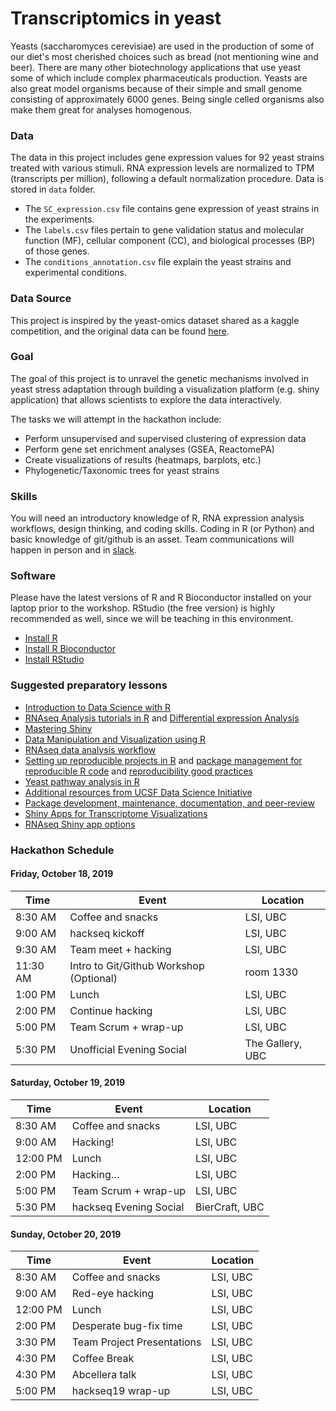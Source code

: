 # Transcriptomics in yeast
Yeasts (saccharomyces cerevisiae) are used in the production of some of our diet's most cherished choices such as bread (not mentioning wine and beer). There are many other biotechnology applications that use yeast some of which include complex pharmaceuticals production. Yeasts are also great model organisms because of their simple and small genome consisting of approximately 6000 genes. Being single celled organisms also make them great for  analyses  homogenous.

### Data
The data in this project includes gene expression values for 92 yeast strains treated with various stimuli. RNA expression levels are normalized to TPM (transcripts per million), following a default normalization procedure. Data is stored in `data` folder.
- The `SC_expression.csv` file contains gene expression of yeast strains in the experiments.
- The `labels.csv` files pertain to gene validation status and molecular function (MF), cellular component (CC), and biological processes (BP) of those genes. 
- The `conditions_annotation.csv` file explain the yeast strains and experimental conditions.

### Data Source 
This project is inspired by the yeast-omics dataset shared as a kaggle competition, and the original data can be found [here](https://www.kaggle.com/costalaether/yeast-transcriptomics).

### Goal
The goal of this project is to unravel the genetic mechanisms involved in yeast stress adaptation through building a visualization platform (e.g. shiny application) that allows scientists to explore the data interactively. 

The tasks we will attempt in the hackathon include:
- Perform unsupervised and supervised clustering of expression data
- Perform gene set enrichment analyses (GSEA, ReactomePA)
- Create visualizations of results (heatmaps, barplots, etc.)
- Phylogenetic/Taxonomic trees for yeast strains


### Skills
You will need an introductory knowledge of R, RNA expression analysis workflows, design thinking, and coding skills. Coding in R (or Python) and basic knowledge of git/github is an asset. Team communications will happen in person and in [slack](hackseq19.slack.com).

### Software
Please have the latest versions of R and R Bioconductor installed on your laptop prior to the workshop. RStudio (the free version) is highly recommended as well, since we will be teaching in this environment.

- [Install R](https://cran.r-project.org/)   
- [Install R Bioconductor](https://bioconductor.org/install/)   
- [Install RStudio](https://rstudio.com/products/rstudio/download/#download)   

### Suggested preparatory lessons
- [Introduction to Data Science with R](http://shop.oreilly.com/product/0636920034834.do)
- [RNAseq Analysis tutorials in R](https://bioinformatics-core-shared-training.github.io/RNAseq-R/) and [Differential expression Analysis](https://combine-australia.github.io/RNAseq-R/06-rnaseq-day1.html)
- [Mastering Shiny](https://mastering-shiny.org/)
- [Data Manipulation and Visualization using R](http://bioinformatics-core-shared-training.github.io/r-intermediate/)
- [RNAseq data analysis workflow](https://github.com/griffithlab/rnaseq_tutorial) 
- [Setting up reproducible projects in R](https://nicercode.github.io/blog/2013-04-05-projects/) and [package management for reproducible R code](https://rviews.rstudio.com/2018/01/18/package-management-for-reproducible-r-code/) and [reproducibility good practices](https://github.com/karthik/rstudio2019)
- [Yeast pathway analysis in R](https://bioconductor.org/packages/release/bioc/vignettes/ReactomePA/inst/doc/ReactomePA.html)   
- [Additional resources from UCSF Data Science Initiative](https://courses.ucsf.edu/course/index.php?categoryid=499)
- [Package development, maintenance, documentation, and peer-review](https://devguide.ropensci.org/building.html#documentation)
- [Shiny Apps for Transcriptome Visualizations](https://academic.oup.com/bioinformatics/article/33/3/447/2525724)
- [RNAseq Shiny app options](https://www.rna-seqblog.com/tag/shiny/)

### Hackathon Schedule

#### Friday, October 18, 2019

Time | Event | Location
-- | -- | --
8:30 AM | Coffee and snacks | LSI, UBC
9:00 AM | hackseq kickoff | LSI, UBC
9:30 AM | Team meet + hacking | LSI, UBC
11:30 AM | Intro to Git/Github Workshop (Optional) | room 1330
1:00 PM | Lunch | LSI, UBC
2:00 PM | Continue hacking | LSI, UBC
5:00 PM | Team Scrum + wrap-up | LSI, UBC
5:30 PM | Unofficial Evening Social | The Gallery, UBC

#### Saturday, October 19, 2019


Time | Event | Location
-- | -- | --
8:30 AM | Coffee and snacks | LSI, UBC
9:00 AM | Hacking! | LSI, UBC
12:00 PM | Lunch | LSI, UBC
2:00 PM | Hacking… | LSI, UBC
5:00 PM | Team Scrum + wrap-up | LSI, UBC
5:30 PM | hackseq Evening Social | BierCraft, UBC

#### Sunday, October 20, 2019

Time | Event | Location
-- | -- | --
8:30 AM | Coffee and snacks | LSI, UBC
9:00 AM | Red-eye hacking | LSI, UBC
12:00 PM | Lunch | LSI, UBC
2:00 PM | Desperate bug-fix time | LSI, UBC
3:30 PM | Team Project Presentations | LSI, UBC
4:30 PM | Coffee Break | LSI, UBC
4:30 PM | Abcellera talk | LSI, UBC
5:00 PM | hackseq19 wrap-up | LSI, UBC
